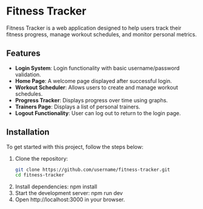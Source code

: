 # Fitness Tracker

Fitness Tracker is a web application designed to help users track their fitness progress, manage workout schedules, and monitor personal metrics.

## Features
- **Login System**: Login functionality with basic username/password validation.
- **Home Page**: A welcome page displayed after successful login.
- **Workout Scheduler**: Allows users to create and manage workout schedules.
- **Progress Tracker**: Displays progress over time using graphs.
- **Trainers Page**: Displays a list of personal trainers.
- **Logout Functionality**: User can log out to return to the login page.

## Installation
To get started with this project, follow the steps below:

1. Clone the repository:
   ```bash
   git clone https://github.com/username/fitness-tracker.git
   cd fitness-tracker
2. Install dependencies:
   npm install
3. Start the development server:
   npm run dev
4. Open http://localhost:3000 in your browser.

   
